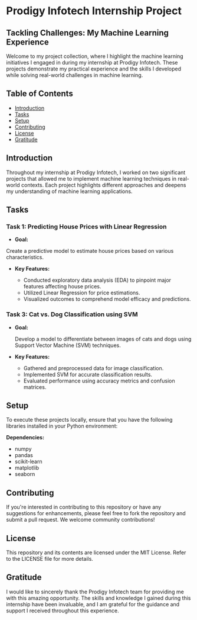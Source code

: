 Prodigy Infotech Internship Project
=====================================

 Tackling Challenges: My Machine Learning Experience
--------------------------------------------------------

Welcome to my project collection, where I highlight the machine learning initiatives I engaged in during my internship at Prodigy Infotech. These projects demonstrate my practical experience and the skills I developed while solving real-world challenges in machine learning.

Table of Contents
-----------------

* [Introduction](#introduction)
* [Tasks](#tasks)
* [Setup](#setup)
* [Contributing](#contributing)
* [License](#license)
* [Gratitude](#gratitude)

<a name="introduction"></a>
Introduction
------------

Throughout my internship at Prodigy Infotech, I worked on two significant projects that allowed me to implement machine learning techniques in real-world contexts. Each project highlights different approaches and deepens my understanding of machine learning applications.

<a name="tasks"></a>
Tasks
------

### Task 1: Predicting House Prices with Linear Regression

- **Goal:**
  
Create a predictive model to estimate house prices based on various characteristics.
 
- **Key Features:**
     
     - Conducted exploratory data analysis (EDA) to pinpoint major features affecting house prices.
     - Utilized Linear Regression for price estimations.
     - Visualized outcomes to comprehend model efficacy and predictions.
     
### Task 3: Cat vs. Dog Classification using SVM

 - **Goal:**

   Develop a model to differentiate between images of cats and dogs using Support Vector Machine (SVM) techniques.
  
- **Key Features:**
     
     - Gathered and preprocessed data for image classification.
     - Implemented SVM for accurate classification results.
     - Evaluated performance using accuracy metrics and confusion matrices.
       
<a name="setup"></a>
Setup
---------------
To execute these projects locally, ensure that you have the following libraries installed in your Python environment:

**Dependencies:**
- numpy
- pandas
- scikit-learn
- matplotlib
- seaborn
  
<a name="contributing"></a>
Contributing
------------

If you're interested in contributing to this repository or have any suggestions for enhancements, please feel free to fork the repository and submit a pull request. We welcome community contributions!

<a name="license"></a>
License
-------

This repository and its contents are licensed under the MIT License. Refer to the LICENSE file for more details.

<a name="gratitude"></a>
Gratitude
----------

I would like to sincerely thank the Prodigy Infotech team for providing me with this amazing opportunity. The skills and knowledge I gained during this internship have been invaluable, and I am grateful for the guidance and support I received throughout this experience.
